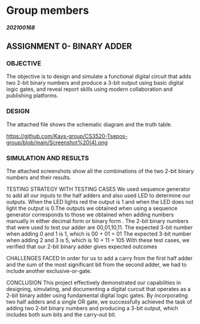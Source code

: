 # Group members
##### 202100168

## ASSIGNMENT 0- BINARY ADDER

### OBJECTIVE
The objective is to design and simulate a functional digital circuit that adds two 2-bit binary numbers and produce a 3-bit output
using basic digital logic gates, and reveal report skills using modern collaboration and publishing platforms.

### DESIGN
The attached file shows the schematic diagram and the truth table.

https://github.com/Kays-group/CS3520-Tsepos-group/blob/main/Screenshot%20(4).png

### SIMULATION AND RESULTS
The attached screenshots show all the combinations of the two 2-bit binary numbers and their results.

TESTING STRATEGY WITH TESTING CASES
We used sequence generator to add all our inputs to the half adders and also used LED to determine our outputs. When the LED lights 
red the output is 1 and when the LED does not light the output is 0.The outputs we obtained when using a sequence generator 
corresponds to those we obtained when adding numbers manually in either decimal form or binary form .
The 2-bit binary numbers that were used to test our adder are 00,01,10,11.
The expected 3-bit number when adding 0 and 1 is 1, which is 00 + 01 = 01
The expected 3-bit  number when adding 2 and 3 is 5, which is 10 + 11 = 105
With these test cases, we verified that our 2-bit binary adder gives expected outcomes

CHALLENGES FACED
In order for us to add a carry from the first half adder and the sum of the most significant bit from the second adder, we had to 
include another exclusive-or-gate.

CONCLUSION
This project effectively demonstrated our capabilities in designing, simulating, and documenting a digital curcuit that operates 
as a 2-bit binary adder using fundamental digital logic gates. By incorporating two half adders and a single OR gate, we 
successfully achieved the task of adding two 2-bit binary numbers and producing a 3-bit output, which includes both sum bits and 
the carry-out bit.
